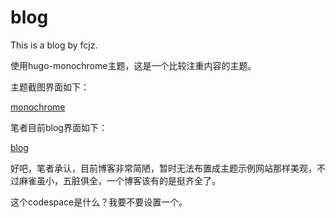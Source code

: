 # blog

This is a blog by fcjz.

使用hugo-monochrome主题，这是一个比较注重内容的主题。

主题截图界面如下：

[monochrome](https://github.com/fcjz/blog/blob/master/monochrome.png)

笔者目前blog界面如下：

[blog](https://github.com/fcjz/blog/blob/master/myblog.png)

好吧，笔者承认，目前博客非常简陋，暂时无法布置成主题示例网站那样美观，不过麻雀虽小，五脏俱全，一个博客该有的是挺齐全了。

这个codespace是什么？我要不要设置一个。
